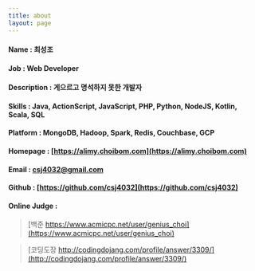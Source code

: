 ```yaml
---
title: about
layout: page
---
```


#### Name : 최성조

#### Job : Web Developer

#### Description : 게으르고 명석하지 못한 개발자

#### Skills : Java, ActionScript, JavaScript, PHP, Python, NodeJS, Kotlin, Scala, SQL

#### Platform : MongoDB, Hadoop, Spark, Redis, Couchbase, GCP

#### Homepage : [https://alimy.choibom.com](https://alimy.choibom.com)

#### Email : csj4032@gmail.com

#### Github : [https://github.com/csj4032](https://github.com/csj4032)

#### Online Judge :
> [백준 https://www.acmicpc.net/user/genius_choi](https://www.acmicpc.net/user/genius_choi)

> [코딩도장 http://codingdojang.com/profile/answer/3309/](http://codingdojang.com/profile/answer/3309/)
